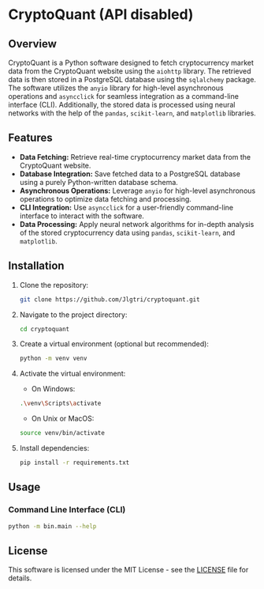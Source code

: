 # CryptoQuant (API disabled)

## Overview

CryptoQuant is a Python software designed to fetch cryptocurrency market data from the CryptoQuant website using the `aiohttp` library. The retrieved data is then stored in a PostgreSQL database using the `sqlalchemy` package. The software utilizes the `anyio` library for high-level asynchronous operations and `asyncclick` for seamless integration as a command-line interface (CLI). Additionally, the stored data is processed using neural networks with the help of the `pandas`, `scikit-learn`, and `matplotlib` libraries.

## Features

- **Data Fetching:** Retrieve real-time cryptocurrency market data from the CryptoQuant website.
- **Database Integration:** Save fetched data to a PostgreSQL database using a purely Python-written database schema.
- **Asynchronous Operations:** Leverage `anyio` for high-level asynchronous operations to optimize data fetching and processing.
- **CLI Integration:** Use `asyncclick` for a user-friendly command-line interface to interact with the software.
- **Data Processing:** Apply neural network algorithms for in-depth analysis of the stored cryptocurrency data using `pandas`, `scikit-learn`, and `matplotlib`.

## Installation

1. Clone the repository:

   ```bash
   git clone https://github.com/Jlgtri/cryptoquant.git
   ```

2. Navigate to the project directory:

   ```bash
   cd cryptoquant
   ```

3. Create a virtual environment (optional but recommended):

   ```bash
   python -m venv venv
   ```

4. Activate the virtual environment:

   - On Windows:

   ```bash
   .\venv\Scripts\activate
   ```

   - On Unix or MacOS:

   ```bash
   source venv/bin/activate
   ```

5. Install dependencies:

   ```bash
   pip install -r requirements.txt
   ```

## Usage

### Command Line Interface (CLI)

```bash
python -m bin.main --help
```

## License

This software is licensed under the MIT License - see the [LICENSE](LICENSE) file for details.
